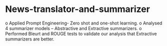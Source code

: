 # News-translator-and-summarizer

o	Applied Prompt Engineering- Zero shot and one-shot learning. 
o	Analysed 4 summarizer models – Abstractive and Extractive summarizers.
o	Performed Bleurt and ROUGE tests to validate our analysis that Extractive summarizers are better.
